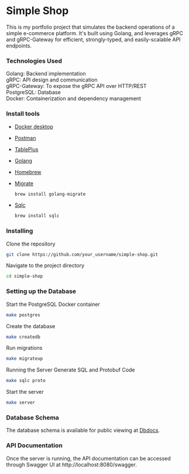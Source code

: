 # Simple Shop
This is my portfolio project that simulates the backend operations of a simple e-commerce platform. It's built using Golang, and leverages gRPC and gRPC-Gateway for efficient, strongly-typed, and easily-scalable API endpoints.

### Technologies Used
Golang: Backend implementation <br />
gRPC: API design and communication <br />
gRPC-Gateway: To expose the gRPC API over HTTP/REST <br />
PostgreSQL: Database <br />
Docker: Containerization and dependency management

### Install tools

- [Docker desktop](https://www.docker.com/products/docker-desktop)
- [Postman](https://www.postman.com/downloads/)
- [TablePlus](https://tableplus.com/)
- [Golang](https://golang.org/)
- [Homebrew](https://brew.sh/)
- [Migrate](https://github.com/golang-migrate/migrate/tree/master/cmd/migrate)

    ```bash
    brew install golang-migrate
    ```

- [Sqlc](https://github.com/kyleconroy/sqlc#installation)

    ```bash
    brew install sqlc
    ```

### Installing
Clone the repository
```bash
git clone https://github.com/your_username/simple-shop.git
```

Navigate to the project directory
```bash
cd simple-shop
```
### Setting up the Database
Start the PostgreSQL Docker container
```bash
make postgres
```

Create the database
```bash
make createdb
```

Run migrations
```bash
make migrateup
```

Running the Server
Generate SQL and Protobuf Code
```bash
make sqlc proto
```

Start the server
```bash
make server
```

### Database Schema
The database schema is available for public viewing at [Dbdocs](https://dbdocs.io/thaithian1999/simple_shop).

### API Documentation
Once the server is running, the API documentation can be accessed through Swagger UI at http://localhost:8080/swagger.
